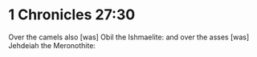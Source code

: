 # 1 Chronicles 27:30

Over the camels also [was] Obil the Ishmaelite: and over the asses [was] Jehdeiah the Meronothite: